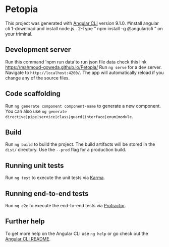 # Petopia


This project was generated with [Angular CLI](https://github.com/angular/angular-cli) version 9.1.0.
#install angular cli
1-download and install node.js .
2-Type “ npm install –g @angular/cli “ on your triminal.

## Development server
 Run this command 'npm run data'to run json file data
 check this link https://mahmoud-goweda.github.io/Petopia/
Run `ng serve` for a dev server. Navigate to `http://localhost:4200/`. The app will automatically reload if you change any of the source files.

## Code scaffolding

Run `ng generate component component-name` to generate a new component. You can also use `ng generate directive|pipe|service|class|guard|interface|enum|module`.

## Build

Run `ng build` to build the project. The build artifacts will be stored in the `dist/` directory. Use the `--prod` flag for a production build.

## Running unit tests

Run `ng test` to execute the unit tests via [Karma](https://karma-runner.github.io).

## Running end-to-end tests

Run `ng e2e` to execute the end-to-end tests via [Protractor](http://www.protractortest.org/).

## Further help

To get more help on the Angular CLI use `ng help` or go check out the [Angular CLI README](https://github.com/angular/angular-cli/blob/master/README.md).
